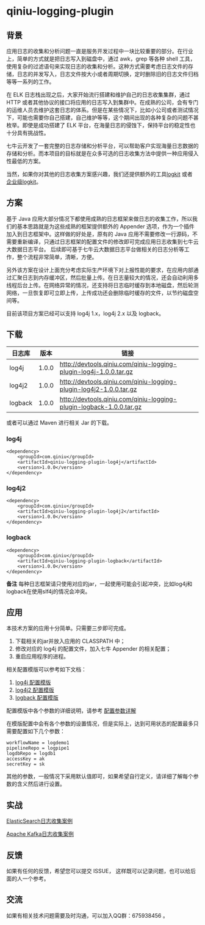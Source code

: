 # qiniu-logging-plugin

## 背景

应用日志的收集和分析问题一直是服务开发过程中一块比较重要的部分。在行业上，简单的方式就是把日志写入到磁盘中，通过 awk，grep 等各种 shell 工具，使用复杂的过滤语句来实现日志的收集和分析。这种方式需要考虑日志文件的存储，日志的并发写入，日志文件按大小或者周期切换，定时删除旧的日志文件归档等等一系列的工作。

在 ELK 日志栈出现之后，大家开始流行搭建和维护自己的日志收集集群，通过 HTTP 或者其他协议的接口将应用的日志写入到集群中。在成熟的公司，会有专门的运维人员去维护这套日志的体系。但是在某些情况下，比如小公司或者测试情况下，可能也需要你自己搭建，自己维护等等，这个期间出现的各种复杂的问题不甚枚举。即使是成功搭建了 ELK 平台，在海量日志的侵蚀下，保持平台的稳定性也十分具有挑战性。

七牛云开发了一套完整的日志存储和分析平台，可以帮助客户实现海量日志数据的存储和分析。而本项目的目标就是在众多可选的日志收集方法中提供一种应用侵入性最低的方案。

当然，如果你对其他的日志收集方案感兴趣，我们还提供额外的工具[logkit](https://github.com/qiniu/logkit) 或者 [企业级logkit](https://logkit-pro.qiniu.com/#/)。

## 方案

基于 Java 应用大部分情况下都使用成熟的日志框架来做日志的收集工作，所以我们的基本思路就是为这些成熟的框架提供额外的 Appender 选项，作为一个插件加入到日志框架中。这样做的好处是，原有的 Java 应用不需要修改一行源码，不需要重新编译，只通过日志框架的配置文件的修改即可完成应用日志收集到七牛云大数据日志平台。
后续即可基于七牛云大数据日志平台做相关的日志分析等工作，整个流程非常简单，清晰，方便。

另外该方案在设计上面充分考虑实际生产环境下对上报性能的要求，在应用内部通过汇聚日志到内存缓冲区，然后批量上传。在日志量较大的情况，还会自动利用多线程后台上传。在网络异常的情况，还支持将日志临时缓存到本地磁盘，然后轮测网络，一旦恢复即可立即上传，上传成功还会删除临时缓存的文件，以节约磁盘空间等。

目前该项目方案已经可以支持 log4j 1.x，log4j 2.x 以及 logback。

## 下载

|日志库|版本|链接|
|---|---|---|
|log4j|1.0.0| http://devtools.qiniu.com/qiniu-logging-plugin-log4j-1.0.0.tar.gz |
|log4j2|1.0.0| http://devtools.qiniu.com/qiniu-logging-plugin-log4j2-1.0.0.tar.gz |
|logback|1.0.0| http://devtools.qiniu.com/qiniu-logging-plugin-logback-1.0.0.tar.gz |

或者可以通过 Maven 进行相关 Jar 的下载。

### log4j

```
<dependency>
    <groupId>com.qiniu</groupId>
    <artifactId>qiniu-logging-plugin-log4j</artifactId>
    <version>1.0.0</version>
</dependency>
```

### log4j2

```
<dependency>
    <groupId>com.qiniu</groupId>
    <artifactId>qiniu-logging-plugin-log4j2</artifactId>
    <version>1.0.0</version>
</dependency>
```

### logback

```
<dependency>
    <groupId>com.qiniu</groupId>
    <artifactId>qiniu-logging-plugin-logback</artifactId>
    <version>1.0.0</version>
</dependency>
```

**备注** 每种日志框架请只使用对应的jar，一起使用可能会引起冲突，比如log4j和logback在使用slf4j的情况会冲突。

## 应用

本技术方案的应用十分简单。只需要三步即可完成。

1. 下载相关的jar并放入应用的 CLASSPATH 中；
2. 修改对应的 log4j 的配置文件，加入七牛 Appender 的相关配置；
3. 重启应用程序的进程。

相关配置模版可以参考如下文档：

1. [log4j 配置模版](log4j/src/test/resources/)
2. [log4j2 配置模版](log4j2/src/test/resources/)
3. [logback 配置模版](logback/src/test/resources/)

配置模版中各个参数的详细说明，请参考 [配置参数详解](docs/3.配置参数详解.md)

在模版配置中会有各个参数的设置情况，但是实际上，达到可用状态的配置最多只需要配置如下几个参数：

```
workflowName = logdemo1
pipelineRepo = logpipe1
logdbRepo = logdb1
accessKey = ak
secretKey = sk
```

其他的参数，一般情况下采用默认值即可，如果希望自行定义，请详细了解每个参数的含义然后进行设置。

## 实战

[ElasticSearch日志收集案例](https://github.com/jemygraw/qiniu-logging-plugin/wiki/ElasticSearch%E6%97%A5%E5%BF%97%E6%94%B6%E9%9B%86%E6%A1%88%E4%BE%8B)

[Apache Kafka日志收集案例](https://github.com/jemygraw/qiniu-logging-plugin/wiki/Apache-Kafka%E6%97%A5%E5%BF%97%E6%94%B6%E9%9B%86%E6%A1%88%E4%BE%8B)


## 反馈

如果有任何的反馈，希望您可以提交 ISSUE， 这样既可以记录问题，也可以给后面的人一个参考。

## 交流

如果有相关技术问题需要及时沟通，可以加入QQ群：675938456 。

